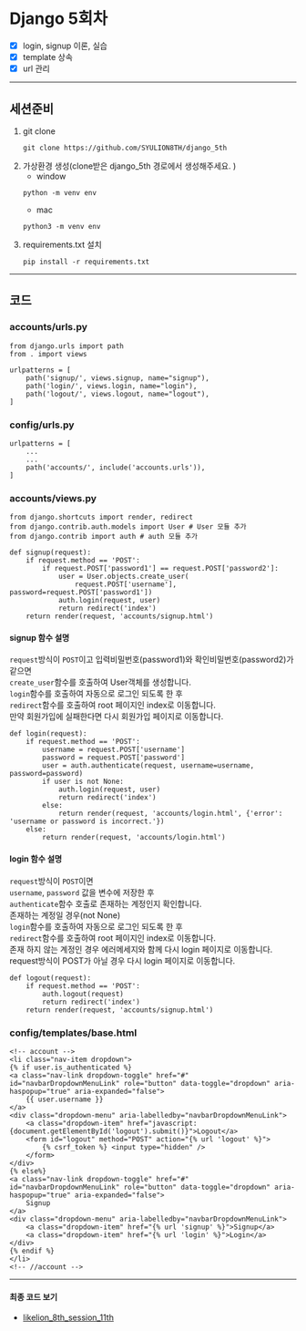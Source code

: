 # Django 5회차
- [x] login, signup 이론, 실습
- [x] template 상속
- [x] url 관리
---
## 세션준비
1. git clone
    ```
    git clone https://github.com/SYULION8TH/django_5th
    ```
2. 가상환경 생성(clone받은 django_5th 경로에서 생성해주세요. )
    - window
    ```
    python -m venv env
    ```
    - mac
    ```
    python3 -m venv env
    ```
3. requirements.txt 설치
    ```
    pip install -r requirements.txt
    ```
---
## 코드
### accounts/urls.py
```
from django.urls import path
from . import views

urlpatterns = [
    path('signup/', views.signup, name="signup"),
    path('login/', views.login, name="login"),
    path('logout/', views.logout, name="logout"),
]
```
### config/urls.py
```
urlpatterns = [
    ...
    ...
    path('accounts/', include('accounts.urls')),
]
```
### accounts/views.py
```
from django.shortcuts import render, redirect
from django.contrib.auth.models import User # User 모듈 추가
from django.contrib import auth # auth 모듈 추가
```
```
def signup(request):
    if request.method == 'POST':
        if request.POST['password1'] == request.POST['password2']:
            user = User.objects.create_user(
                request.POST['username'], password=request.POST['password1'])
            auth.login(request, user)
            return redirect('index')
    return render(request, 'accounts/signup.html')
```
#### signup 함수 설명
`request`방식이 `POST`이고 입력비밀번호(password1)와 확인비밀번호(password2)가 같으면<br>
`create_user`함수를 호출하여 User객체를 생성합니다. <br>
`login`함수를 호출하여 자동으로 로그인 되도록 한 후<br>
`redirect`함수를 호출하여 root 페이지인 index로 이동합니다. <br>
만약 회원가입에 실패한다면 다시 회원가입 페이지로 이동합니다. 
```
def login(request):
    if request.method == 'POST':
        username = request.POST['username']
        password = request.POST['password']
        user = auth.authenticate(request, username=username, password=password)
        if user is not None:
            auth.login(request, user)
            return redirect('index')
        else:
            return render(request, 'accounts/login.html', {'error': 'username or password is incorrect.'})
    else:
        return render(request, 'accounts/login.html')
```
#### login 함수 설명
`request`방식이 `POST`이면 <br>
`username`, `password` 값을 변수에 저장한 후 <br>
`authenticate`함수 호출로 존재하는 계정인지 확인합니다. <br>
존재하는 계정일 경우(not None)<br>
`login`함수를 호출하여 자동으로 로그인 되도록 한 후<br>
`redirect`함수를 호출하여 root 페이지인 index로 이동합니다. <br>
존재 하지 않는 계정인 경우 에러메세지와 함께 다시 login 페이지로 이동합니다. <br>
request방식이 POST가 아닐 경우 다시 login 페이지로 이동합니다.
```
def logout(request):
    if request.method == 'POST':
        auth.logout(request)
        return redirect('index')
    return render(request, 'accounts/signup.html')
```
### config/templates/base.html
```
<!-- account -->
<li class="nav-item dropdown">
{% if user.is_authenticated %}
<a class="nav-link dropdown-toggle" href="#" id="navbarDropdownMenuLink" role="button" data-toggle="dropdown" aria-haspopup="true" aria-expanded="false">
    {{ user.username }}
</a>
<div class="dropdown-menu" aria-labelledby="navbarDropdownMenuLink">
    <a class="dropdown-item" href="javascript:{document.getElementById('logout').submit()}">Logout</a>
    <form id="logout" method="POST" action="{% url 'logout' %}">
        {% csrf_token %} <input type="hidden" />
    </form>
</div>
{% else%}
<a class="nav-link dropdown-toggle" href="#" id="navbarDropdownMenuLink" role="button" data-toggle="dropdown" aria-haspopup="true" aria-expanded="false">
    Signup
</a>
<div class="dropdown-menu" aria-labelledby="navbarDropdownMenuLink">
    <a class="dropdown-item" href="{% url 'signup' %}">Signup</a>
    <a class="dropdown-item" href="{% url 'login' %}">Login</a>
</div>
{% endif %}
</li>
<!-- //account -->
```
---
#### 최종 코드 보기
- [likelion_8th_session_11th](https://github.com/marobew/likelion_8th_session_11th)
